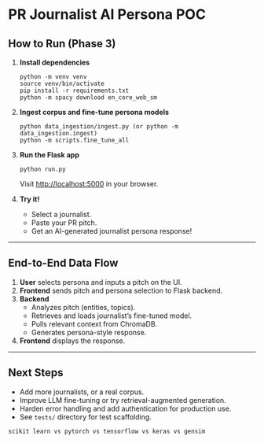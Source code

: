 # PR Journalist AI Persona POC

## How to Run (Phase 3)

1. **Install dependencies**  
   ```
   python -m venv venv
   source venv/bin/activate
   pip install -r requirements.txt
   python -m spacy download en_core_web_sm
   ```

2. **Ingest corpus and fine-tune persona models**  
   ```
   python data_ingestion/ingest.py (or python -m data_ingestion.ingest)
   python -m scripts.fine_tune_all
   ```

3. **Run the Flask app**  
   ```
   python run.py
   ```
   Visit [http://localhost:5000](http://localhost:5000) in your browser.

4. **Try it!**
   - Select a journalist.
   - Paste your PR pitch.
   - Get an AI-generated journalist persona response!

---

## End-to-End Data Flow

1. **User** selects persona and inputs a pitch on the UI.
2. **Frontend** sends pitch and persona selection to Flask backend.
3. **Backend**
    - Analyzes pitch (entities, topics).
    - Retrieves and loads journalist’s fine-tuned model.
    - Pulls relevant context from ChromaDB.
    - Generates persona-style response.
4. **Frontend** displays the response.

---

## Next Steps

- Add more journalists, or a real corpus.
- Improve LLM fine-tuning or try retrieval-augmented generation.
- Harden error handling and add authentication for production use.
- See `tests/` directory for test scaffolding.


```
scikit learn vs pytorch vs tensorflow vs keras vs gensim
```
